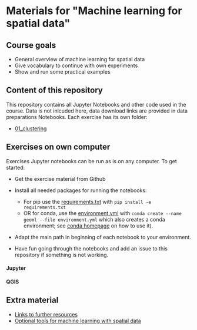 # Materials for "Machine learning for spatial data"

## Course goals
 * General overview of machine learning for spatial data
 * Give vocabulary to continue with own experiments
 * Show and run some practical examples



## Content of this repository

This repository contains all Jupyter Notebooks and other code used in the course. Data is not inlcuded here, data download links are provided in data preparations Notebooks. Each exercise has its own folder:

* [01_clustering](01_clustering) 


## Exercises on own computer

Exercises Jupyter notebooks can be run as is on any computer. 
To get started:
* Get the exercise material from Github

* Install all needed packages for running the notebooks:
	* For pip use the [requirements.txt](requirements.txt) with `pip install -e requirements.txt`
	* OR for conda, use the [environment.yml](environment.yml) with `conda create --name geoml --file environment.yml` which also creates a conda environment; see [conda homepage](https://docs.conda.io/projects/conda/en/latest/user-guide/getting-started.html#managing-envs) on how to use it). 

* Adapt the main path in beginning of each notebook to your environment.
* Have fun going through the notebooks and add an issue to this repository if something is not working.
#### Jupyter 


#### QGIS
## Extra material

* [Links to further resources](links.md)
* [Optional tools for machine learning with spatial data](tools.md)


